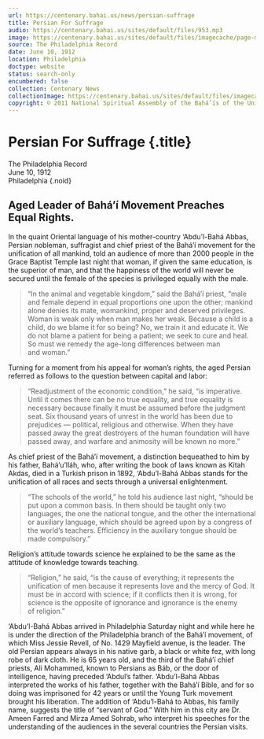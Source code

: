 ```yaml
---
url: https://centenary.bahai.us/news/persian-suffrage
title: Persian For Suffrage
audio: https://centenary.bahai.us/sites/default/files/953.mp3
image: https://centenary.bahai.us/sites/default/files/imagecache/page-main-image/images/press_clippings/06-10-1912%2CThe%20Philadelphia%20Record%2CPersian%20for%20Suffrage.png
source: The Philadelphia Record
date: June 10, 1912
location: Philadelphia
doctype: website
status: search-only
encumbered: false
collection: Centenary News
collectionImage: https://centenary.bahai.us/sites/default/files/imagecache/theme-image/main_image/abdulbaha-overview-small_0.jpg
copyright: © 2011 National Spiritual Assembly of the Bahá’ís of the United States
---
```



# Persian For Suffrage {.title}

The Philadelphia Record  
June 10, 1912  
Philadelphia
{.noid}  



## Aged Leader of Bahá’í Movement Preaches Equal Rights.

In the quaint Oriental language of his mother-country ‘Abdu’l-Bahá Abbas, Persian nobleman, suffragist and chief priest of the Bahá’í movement for the unification of all mankind, told an audience of more than 2000 people in the Grace Baptist Temple last night that woman, if given the same education, is the superior of man, and that the happiness of the world will never be secured until the female of the species is privileged equally with the male.

> “In the animal and vegetable kingdom,” said the Bahá’í priest, “male and female depend in equal proportions one upon the other; mankind alone denies its mate, womankind, proper and deserved privileges. Woman is weak only when man makes her weak. Because a child is a child, do we blame it for so being? No, we train it and educate it. We do not blame a patient for being a patient; we seek to cure and heal. So must we remedy the age-long differences between man and woman.”

Turning for a moment from his appeal for woman’s rights, the aged Persian referred as follows to the question between capital and labor:

> “Readjustment of the economic condition,” he said, “is imperative. Until it comes there can be no true equality, and true equality is necessary because finally it must be assumed before the judgment seat. Six thousand years of unrest in the world has been due to prejudices — political, religious and otherwise. When they have passed away the great destroyers of the human foundation will have passed away, and warfare and animosity will be known no more.”

As chief priest of the Bahá’í movement, a distinction bequeathed to him by his father, Bahá’u’lláh, who, after writing the book of laws known as Kitah Akdas, died in a Turkish prison in 1892, ‘Abdu’l-Bahá Abbas stands for the unification of all races and sects through a universal enlightenment.

> “The schools of the world,” he told his audience last night, “should be put upon a common basis. In them should be taught only two languages, the one the national tongue, and the other the international or auxiliary language, which should be agreed upon by a congress of the world’s teachers. Efficiency in the auxiliary tongue should be made compulsory.”

Religion’s attitude towards science he explained to be the same as the attitude of knowledge towards teaching.

> “Religion,” he said, “is the cause of everything; it represents the unification of men because it represents love and the mercy of God. It must be in accord with science; if it conflicts then it is wrong, for science is the opposite of ignorance and ignorance is the enemy of religion.”

‘Abdu’l-Bahá Abbas arrived in Philadelphia Saturday night and while here he is under the direction of the Philadelphia branch of the Bahá’í movement, of which Miss Jessie Revell, of No. 1429 Mayfield avenue, is the leader. The old Persian appears always in his native garb, a black or white fez, with long robe of dark cloth. He is 65 years old, and the third of the Bahá’í chief priests, Ali Mohammed, known to Persians as Báb, or the door of intelligence, having preceded ‘Abdul’s father. ‘Abdu’l-Bahá Abbas interpreted the works of his father, together with the Bahá’í Bible, and for so doing was imprisoned for 42 years or until the Young Turk movement brought his liberation. The addition of ‘Abdu’l-Bahá to Abbas, his family name, suggests the title of “servant of God.” With him in this city are Dr. Ameen Farred and Mirza Amed Sohrab, who interpret his speeches for the understanding of the audiences in the several countries the Persian visits.